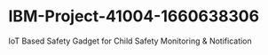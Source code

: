 # IBM-Project-41004-1660638306
IoT Based Safety Gadget for Child Safety Monitoring &amp; Notification

